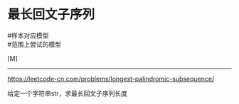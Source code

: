 # 最长回文子序列

#样本对应模型  
#范围上尝试的模型 

[M]

---
https://leetcode-cn.com/problems/longest-palindromic-subsequence/

给定一个字符串str，求最长回文子序列长度


